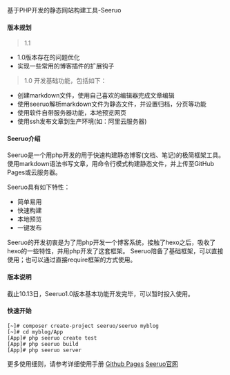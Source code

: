 
基于PHP开发的静态网站构建工具-Seeruo

#### 版本规划
> 1.1 
* 1.0版本存在的问题优化
* 实现一些常用的博客插件的扩展钩子

> 1.0 开发基础功能，包括如下：
* 创建markdown文件，使用自己喜欢的编辑器完成文章编辑
* 使用seeruo解析markdown文件为静态文件，并设置归档，分页等功能
* 使用软件自带服务器功能，本地预览网页
* 使用ssh发布文章到生产环境(如：阿里云服务器)


#### Seeruo介绍
Seeruo是一个用php开发的用于快速构建静态博客(文档、笔记)的极简框架工具。使用markdown语法书写文章，用命令行模式构建静态文件，并上传至GitHub Pages或云服务器。

Seeruo具有如下特性：
- 简单易用
- 快速构建
- 本地预览
- 一键发布

Seeruo的开发初衷是为了用php开发一个博客系统，接触了hexo之后，吸收了hexo的一些特性，并用php开发了这套框架。
Seeruo陪备了基础框架，可以直接使用；也可以通过直接require框架的方式使用。

#### 版本说明
截止10.13日，Seeruo1.0版本基本功能开发完毕，可以暂时投入使用。


#### 快速开始
```language-shell
[~]# composer create-project seeruo/seeruo myblog
[~]# cd myblog/App
[App]# php seeruo create test
[App]# php seeruo build
[App]# php seeruo server
```

更多使用细则，请参考详细使用手册
[Github Pages](https://seeruo.github.io/)
[Seeruo官网](http://seeruo.codegrids.com/)
